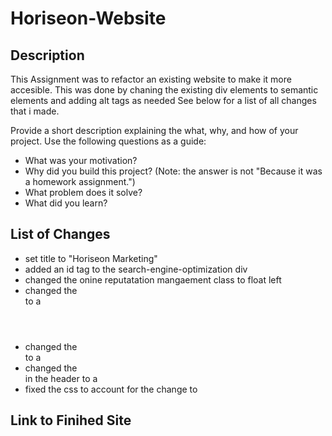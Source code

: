 # Horiseon-Website

## Description

This Assignment was to refactor an existing website to make it more accesible.
This was done by chaning the existing div elements to semantic elements and adding alt tags as needed
See below for a list of all changes that i made.

Provide a short description explaining the what, why, and how of your project. Use the following questions as a guide:

- What was your motivation?
- Why did you build this project? (Note: the answer is not "Because it was a homework assignment.")
- What problem does it solve?
- What did you learn?

## List of Changes

- set title to "Horiseon Marketing"
- added an id tag to the search-engine-optimization div
- changed the onine reputatation mangaement class to float left
- changed the <div class="header"> to a <header>
- changed the <div class="footer"> to a <footer>
- changed the <div> in the header to a <nav>
- fixed the css to account for the change to <nav>

## Link to Finihed Site
